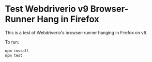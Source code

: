 # Test Webdriverio v9 Browser-Runner Hang in Firefox

This is a test of Webdriverio's browser-runner hanging in Firefox on v9.

To run:

```sh
npm install
npm test
```
